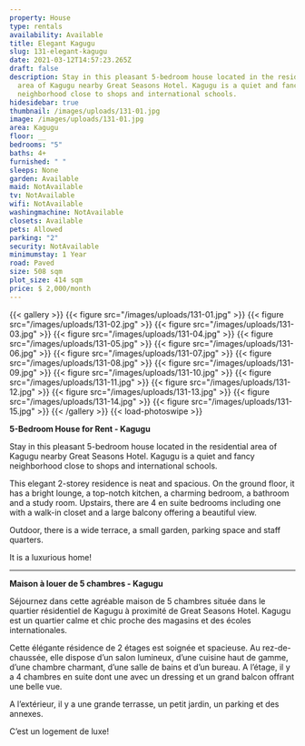 ```yaml
---
property: House
type: rentals
availability: Available
title: Elegant Kagugu
slug: 131-elegant-kagugu
date: 2021-03-12T14:57:23.265Z
draft: false
description: Stay in this pleasant 5-bedroom house located in the residential
  area of Kagugu nearby Great Seasons Hotel. Kagugu is a quiet and fancy
  neighborhood close to shops and international schools.
hidesidebar: true
thumbnail: /images/uploads/131-01.jpg
image: /images/uploads/131-01.jpg
area: Kagugu
floor: __
bedrooms: "5"
baths: 4+
furnished: " "
sleeps: None
garden: Available
maid: NotAvailable
tv: NotAvailable
wifi: NotAvailable
washingmachine: NotAvailable
closets: Available
pets: Allowed
parking: "2"
security: NotAvailable
minimumstay: 1 Year
road: Paved
size: 508 sqm
plot_size: 414 sqm
price: $ 2,000/month
---
```

{{< gallery >}}
{{< figure src="/images/uploads/131-01.jpg" >}}
{{< figure src="/images/uploads/131-02.jpg" >}}
{{< figure src="/images/uploads/131-03.jpg" >}}
{{< figure src="/images/uploads/131-04.jpg" >}}
{{< figure src="/images/uploads/131-05.jpg" >}}
{{< figure src="/images/uploads/131-06.jpg" >}}
{{< figure src="/images/uploads/131-07.jpg" >}}
{{< figure src="/images/uploads/131-08.jpg" >}}
{{< figure src="/images/uploads/131-09.jpg" >}}
{{< figure src="/images/uploads/131-10.jpg" >}}
{{< figure src="/images/uploads/131-11.jpg" >}}
{{< figure src="/images/uploads/131-12.jpg" >}}
{{< figure src="/images/uploads/131-13.jpg" >}}
{{< figure src="/images/uploads/131-14.jpg" >}}
{{< figure src="/images/uploads/131-15.jpg" >}}
{{< /gallery >}}
{{< load-photoswipe >}}

**5-Bedroom House for Rent - Kagugu**

Stay in this pleasant 5-bedroom house located in the residential area of Kagugu nearby Great Seasons Hotel. Kagugu is a quiet and fancy neighborhood close to shops and international schools.

This elegant 2-storey residence is neat and spacious. On the ground floor, it has a bright lounge, a top-notch kitchen, a charming bedroom, a bathroom and a study room. Upstairs, there are 4 en suite bedrooms including one with a walk-in closet and a large balcony offering a beautiful view.

Outdoor, there is a wide terrace, a small garden, parking space and staff quarters.

It is a luxurious home!

---

**Maison à louer de 5 chambres - Kagugu**

Séjournez dans cette agréable maison de 5 chambres située dans le quartier résidentiel de Kagugu à proximité de Great Seasons Hotel. Kagugu est un quartier calme et chic proche des magasins et des écoles internationales.

Cette élégante résidence de 2 étages est soignée et spacieuse. Au rez-de-chaussée, elle dispose d’un salon lumineux, d’une cuisine haut de gamme, d’une chambre charmant, d’une salle de bains et d’un bureau. A l’étage, il y a 4 chambres en suite dont une avec un dressing et un grand balcon offrant une belle vue.

A l’extérieur, il y a une grande terrasse, un petit jardin, un parking et des annexes.

C’est un logement de luxe!